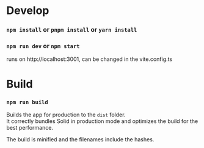 # Develop

### `npm install` or `pnpm install` or `yarn install`

### `npm run dev` or `npm start`

runs on http://localhost:3001, can be changed in the vite.config.ts

# Build

### `npm run build`

Builds the app for production to the `dist` folder.<br>
It correctly bundles Solid in production mode and optimizes the build for the best performance.

The build is minified and the filenames include the hashes.<br>

